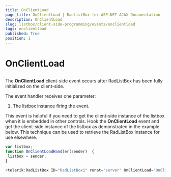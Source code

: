 ```yaml
---
title: OnClientLoad
page_title: OnClientLoad | RadListBox for ASP.NET AJAX Documentation
description: OnClientLoad
slug: listbox/client-side-programming/events/onclientload
tags: onclientload
published: True
position: 1
---
```


# OnClientLoad

## 

The **OnClientLoad** client-side event occurs after RadListBox has been fully initialized on the client-side.

The event handler receives one parameter:

1. The listbox instance firing the event.

This event is helpful if you need to get the client-side instance of the listbox when it is embedded in other controls. Hook the **OnClientLoad** event and get the client-side instance of the listbox as demonstrated in the example below. This technique can be used to retrieve the RadListBox instance for use elsewhere.


````JavaScript
var listbox;  
function OnClientLoadHandler(sender)  {   
 listbox = sender;
}

<telerik:RadListBox ID="RadListBox1" runat="server" OnClientLoad="OnClientLoadHandler" ... /> 
````


